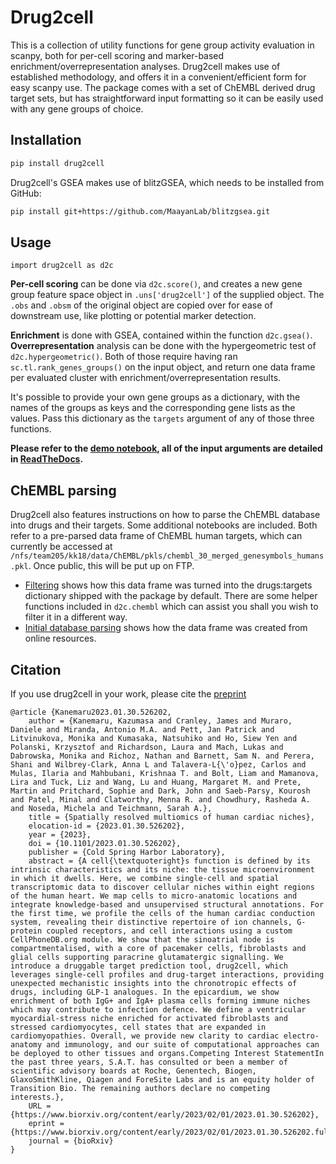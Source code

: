 # Drug2cell

This is a collection of utility functions for gene group activity evaluation in scanpy, both for per-cell scoring and marker-based enrichment/overrepresentation analyses. Drug2cell makes use of established methodology, and offers it in a convenient/efficient form for easy scanpy use. The package comes with a set of ChEMBL derived drug target sets, but has straightforward input formatting so it can be easily used with any gene groups of choice.

## Installation

```bash
pip install drug2cell
```

Drug2cell's GSEA makes use of blitzGSEA, which needs to be installed from GitHub:

```bash
pip install git+https://github.com/MaayanLab/blitzgsea.git
```

## Usage

```python3
import drug2cell as d2c
```

**Per-cell scoring** can be done via `d2c.score()`, and creates a new gene group feature space object in `.uns['drug2cell']` of the supplied object. The `.obs` and `.obsm` of the original object are copied over for ease of downstream use, like plotting or potential marker detection.

**Enrichment** is done with GSEA, contained within the function `d2c.gsea()`. **Overrepresentation** analysis can be done with the hypergeometric test of `d2c.hypergeometric()`. Both of those require having ran `sc.tl.rank_genes_groups()` on the input object, and return one data frame per evaluated cluster with enrichment/overrepresentation results.

It's possible to provide your own gene groups as a dictionary, with the names of the groups as keys and the corresponding gene lists as the values. Pass this dictionary as the `targets` argument of any of those three functions.

**Please refer to the [demo notebook](https://nbviewer.org/github/Teichlab/drug2cell/blob/main/notebooks/demo.ipynb), all of the input arguments are detailed in [ReadTheDocs](https://drug2cell.readthedocs.io/en/latest/).**

## ChEMBL parsing

Drug2cell also features instructions on how to parse the ChEMBL database into drugs and their targets. Some additional notebooks are included. Both refer to a pre-parsed data frame of ChEMBL human targets, which can currently be accessed at `/nfs/team205/kk18/data/ChEMBL/pkls/chembl_30_merged_genesymbols_humans.pkl`. Once public, this will be put up on FTP.
 - [Filtering](https://nbviewer.org/github/Teichlab/drug2cell/blob/main/notebooks/chembl/filtering.ipynb) shows how this data frame was turned into the drugs:targets dictionary shipped with the package by default. There are some helper functions included in `d2c.chembl` which can assist you shall you wish to filter it in a different way.
 - [Initial database parsing](https://nbviewer.org/github/Teichlab/drug2cell/blob/main/notebooks/chembl/initial_database_parsing.ipynb) shows how the data frame was created from online resources.
 
## Citation

If you use drug2cell in your work, please cite the [preprint](https://www.biorxiv.org/content/10.1101/2023.01.30.526202v1)

```
@article {Kanemaru2023.01.30.526202,
	author = {Kanemaru, Kazumasa and Cranley, James and Muraro, Daniele and Miranda, Antonio M.A. and Pett, Jan Patrick and Litvinukova, Monika and Kumasaka, Natsuhiko and Ho, Siew Yen and Polanski, Krzysztof and Richardson, Laura and Mach, Lukas and Dabrowska, Monika and Richoz, Nathan and Barnett, Sam N. and Perera, Shani and Wilbrey-Clark, Anna L and Talavera-L{\'o}pez, Carlos and Mulas, Ilaria and Mahbubani, Krishnaa T. and Bolt, Liam and Mamanova, Lira and Tuck, Liz and Wang, Lu and Huang, Margaret M. and Prete, Martin and Pritchard, Sophie and Dark, John and Saeb-Parsy, Kourosh and Patel, Minal and Clatworthy, Menna R. and Chowdhury, Rasheda A. and Noseda, Michela and Teichmann, Sarah A.},
	title = {Spatially resolved multiomics of human cardiac niches},
	elocation-id = {2023.01.30.526202},
	year = {2023},
	doi = {10.1101/2023.01.30.526202},
	publisher = {Cold Spring Harbor Laboratory},
	abstract = {A cell{\textquoteright}s function is defined by its intrinsic characteristics and its niche: the tissue microenvironment in which it dwells. Here, we combine single-cell and spatial transcriptomic data to discover cellular niches within eight regions of the human heart. We map cells to micro-anatomic locations and integrate knowledge-based and unsupervised structural annotations. For the first time, we profile the cells of the human cardiac conduction system, revealing their distinctive repertoire of ion channels, G-protein coupled receptors, and cell interactions using a custom CellPhoneDB.org module. We show that the sinoatrial node is compartmentalised, with a core of pacemaker cells, fibroblasts and glial cells supporting paracrine glutamatergic signalling. We introduce a druggable target prediction tool, drug2cell, which leverages single-cell profiles and drug-target interactions, providing unexpected mechanistic insights into the chronotropic effects of drugs, including GLP-1 analogues. In the epicardium, we show enrichment of both IgG+ and IgA+ plasma cells forming immune niches which may contribute to infection defence. We define a ventricular myocardial-stress niche enriched for activated fibroblasts and stressed cardiomyocytes, cell states that are expanded in cardiomyopathies. Overall, we provide new clarity to cardiac electro-anatomy and immunology, and our suite of computational approaches can be deployed to other tissues and organs.Competing Interest StatementIn the past three years, S.A.T. has consulted or been a member of scientific advisory boards at Roche, Genentech, Biogen, GlaxoSmithKline, Qiagen and ForeSite Labs and is an equity holder of Transition Bio. The remaining authors declare no competing interests.},
	URL = {https://www.biorxiv.org/content/early/2023/02/01/2023.01.30.526202},
	eprint = {https://www.biorxiv.org/content/early/2023/02/01/2023.01.30.526202.full.pdf},
	journal = {bioRxiv}
}
```
